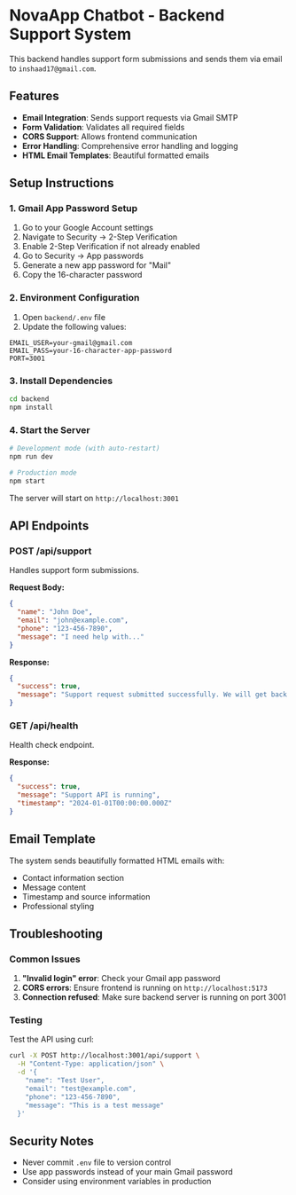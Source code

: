 # NovaApp Chatbot - Backend Support System

This backend handles support form submissions and sends them via email to `inshaad17@gmail.com`.

## Features

- **Email Integration**: Sends support requests via Gmail SMTP
- **Form Validation**: Validates all required fields
- **CORS Support**: Allows frontend communication
- **Error Handling**: Comprehensive error handling and logging
- **HTML Email Templates**: Beautiful formatted emails

## Setup Instructions

### 1. Gmail App Password Setup

1. Go to your Google Account settings
2. Navigate to Security → 2-Step Verification
3. Enable 2-Step Verification if not already enabled
4. Go to Security → App passwords
5. Generate a new app password for "Mail"
6. Copy the 16-character password

### 2. Environment Configuration

1. Open `backend/.env` file
2. Update the following values:

```env
EMAIL_USER=your-gmail@gmail.com
EMAIL_PASS=your-16-character-app-password
PORT=3001
```

### 3. Install Dependencies

```bash
cd backend
npm install
```

### 4. Start the Server

```bash
# Development mode (with auto-restart)
npm run dev

# Production mode
npm start
```

The server will start on `http://localhost:3001`

## API Endpoints

### POST /api/support
Handles support form submissions.

**Request Body:**
```json
{
  "name": "John Doe",
  "email": "john@example.com",
  "phone": "123-456-7890",
  "message": "I need help with..."
}
```

**Response:**
```json
{
  "success": true,
  "message": "Support request submitted successfully. We will get back to you soon!"
}
```

### GET /api/health
Health check endpoint.

**Response:**
```json
{
  "success": true,
  "message": "Support API is running",
  "timestamp": "2024-01-01T00:00:00.000Z"
}
```

## Email Template

The system sends beautifully formatted HTML emails with:
- Contact information section
- Message content
- Timestamp and source information
- Professional styling

## Troubleshooting

### Common Issues

1. **"Invalid login" error**: Check your Gmail app password
2. **CORS errors**: Ensure frontend is running on `http://localhost:5173`
3. **Connection refused**: Make sure backend server is running on port 3001

### Testing

Test the API using curl:

```bash
curl -X POST http://localhost:3001/api/support \
  -H "Content-Type: application/json" \
  -d '{
    "name": "Test User",
    "email": "test@example.com",
    "phone": "123-456-7890",
    "message": "This is a test message"
  }'
```

## Security Notes

- Never commit `.env` file to version control
- Use app passwords instead of your main Gmail password
- Consider using environment variables in production
